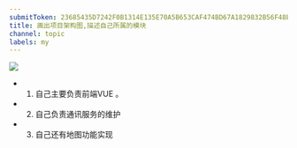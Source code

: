 ```yaml
---
submitToken: 23685435D7242F0B1314E135E70A5B653CAF474BD67A1829832B56F48E5D875E
title: 画出项目架构图,描述自己所属的模块
channel: topic
labels: my
---
```



![](https://image.avalon-zheng.xin/b43773f4-cf91-4ab6-9743-550a5c685c6a "")


- 1. 自己主要负责前端VUE 。
- 2. 自己负责通讯服务的维护
- 3. 自己还有地图功能实现
